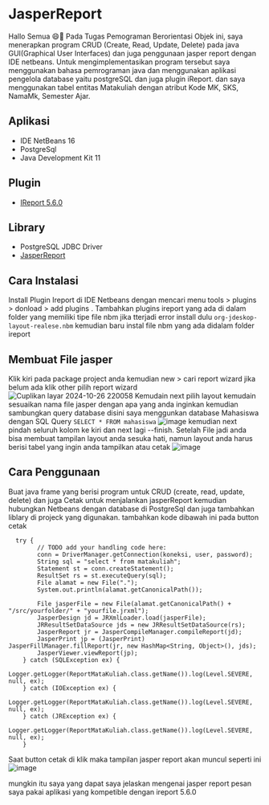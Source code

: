 # JasperReport
Hallo Semua 😄👋 Pada Tugas Pemograman Berorientasi Objek ini, saya menerapkan program CRUD (Create, Read, Update, Delete) pada java GUI(Graphical User Interfaces) dan juga penggunaan jasper report dengan IDE netbeans. Untuk mengimplementasikan program tersebut saya menggunakan bahasa pemrograman java dan menggunakan aplikasi pengelola database yaitu postgreSQL dan juga plugin iReport.
dan saya menggunakan tabel  entitas Matakuliah dengan atribut Kode MK, SKS, NamaMk, Semester Ajar.
## Aplikasi
- IDE NetBeans 16
- PostgreSql
- Java Development Kit 11
## Plugin
- [IReport 5.6.0](https://drive.google.com/drive/folders/1gbbMttGeyns5mqb-_hfIAuMjkTzb-XPZ?usp=sharing)
## Library
- PostgreSQL JDBC Driver
- [JasperReport](https://drive.google.com/drive/folders/1_i8xBCdLXeMcGdmnTWa2SEnL4oc2sW78?usp=sharing)

## Cara Instalasi 
Install Plugin Ireport di IDE Netbeans dengan mencari menu tools > plugins > donload > add plugins . Tambahkan plugins ireport yang ada di dalam folder yang memiliki tipe file nbm jika tterjadi error install dulu `org-jdeskop-layout-realese.nbm` kemudian baru instal file nbm yang ada didalam folder ireport
## Membuat File jasper
Klik kiri pada package project anda kemudian new > cari report wizard jika belum ada klik other pilih report wizard ![Cuplikan layar 2024-10-26 220058](https://github.com/user-attachments/assets/e4b2bb54-2e9c-4253-8e91-ebbe55364533) 
Kemudain next pilih layout kemudain sesuaikan nama file jasper dengan apa yang anda inginkan kemudian sambungkan query database disini saya menggunkan database Mahasiswa dengan SQL Query `SELECT * FROM mahasiswa` ![image](https://github.com/user-attachments/assets/eae7b901-3c6a-41ce-a468-80a2c77e999c)
kemudian next pindah seluruh kolom ke kiri dan next lagi --finish.
Setelah File jadi anda bisa membuat tampilan layout anda sesuka hati, namun layout anda harus berisi tabel yang ingin anda tampilkan atau cetak
![image](https://github.com/user-attachments/assets/7fd7d5f1-db54-43d7-bdac-57ac60bf4a10)

## Cara Penggunaan
Buat java frame yang berisi program untuk CRUD (create, read, update, delete)  dan juga Cetak untuk menjalankan jasperReport kemudian hubungkan Netbeans dengan database di PostgreSql dan juga tambahkan liblary di projeck yang digunakan. tambahkan kode dibawah ini pada button cetak
     
      try {
            // TODO add your handling code here:
            conn = DriverManager.getConnection(koneksi, user, password);
            String sql = "select * from matakuliah";
            Statement st = conn.createStatement();
            ResultSet rs = st.executeQuery(sql);
            File alamat = new File(".");
            System.out.println(alamat.getCanonicalPath());
            
            File jasperFile = new File(alamat.getCanonicalPath() + "/src/yourfolder/" + "yourfile.jrxml");
            JasperDesign jd = JRXmlLoader.load(jasperFile);
            JRResultSetDataSource jds = new JRResultSetDataSource(rs);
            JasperReport jr = JasperCompileManager.compileReport(jd);
            JasperPrint jp = (JasperPrint) JasperFillManager.fillReport(jr, new HashMap<String, Object>(), jds);
            JasperViewer.viewReport(jp);
        } catch (SQLException ex) {
            Logger.getLogger(ReportMataKuliah.class.getName()).log(Level.SEVERE, null, ex);
        } catch (IOException ex) {
            Logger.getLogger(ReportMataKuliah.class.getName()).log(Level.SEVERE, null, ex);
        } catch (JRException ex) {
            Logger.getLogger(ReportMataKuliah.class.getName()).log(Level.SEVERE, null, ex);
        }
  
Saat button cetak di klik maka tampilan jasper report akan muncul seperti ini
![image](https://github.com/user-attachments/assets/296fe027-e2af-4527-bba7-4511b176a7b2)

mungkin itu saya yang dapat saya jelaskan mengenai jasper report pesan saya pakai aplikasi yang kompetible dengan ireport 5.6.0




